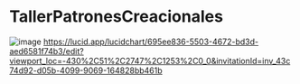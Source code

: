 # TallerPatronesCreacionales

![image](https://user-images.githubusercontent.com/107152458/202617981-88bc9d04-f5c1-45bb-a24d-70380741c23e.png)
https://lucid.app/lucidchart/695ee836-5503-4672-bd3d-aed6581f74b3/edit?viewport_loc=-430%2C51%2C2747%2C1253%2C0_0&invitationId=inv_43c74d92-d05b-4099-9069-164828bb461b
